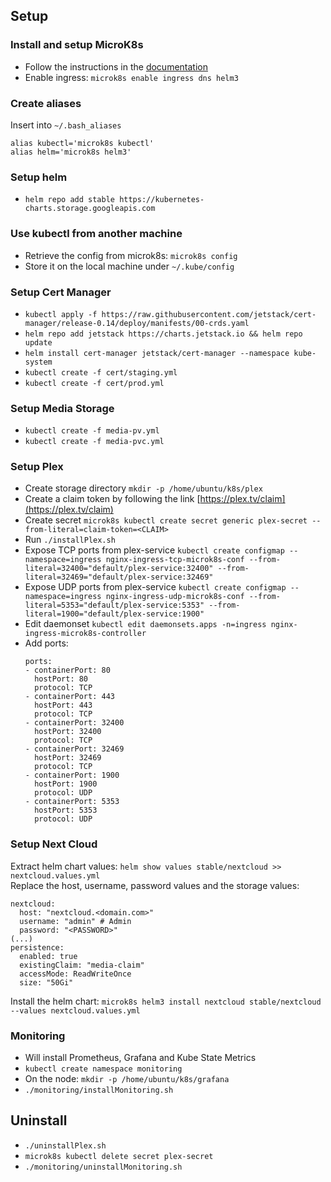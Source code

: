 ## Setup
### Install and setup MicroK8s
- Follow the instructions in the [documentation](https://microk8s.io/docs)
- Enable ingress: `microk8s enable ingress dns helm3`

### Create aliases
Insert into `~/.bash_aliases`
```
alias kubectl='microk8s kubectl'
alias helm='microk8s helm3'
```

### Setup helm
- `helm repo add stable https://kubernetes-charts.storage.googleapis.com`

### Use kubectl from another machine
- Retrieve the config from microk8s: `microk8s config`
- Store it on the local machine under `~/.kube/config`

### Setup Cert Manager
- `kubectl apply -f https://raw.githubusercontent.com/jetstack/cert-manager/release-0.14/deploy/manifests/00-crds.yaml`
- `helm repo add jetstack https://charts.jetstack.io && helm repo update`
- `helm install cert-manager jetstack/cert-manager --namespace kube-system`
- `kubectl create -f cert/staging.yml`
- `kubectl create -f cert/prod.yml`

### Setup Media Storage
- `kubectl create -f media-pv.yml`
- `kubectl create -f media-pvc.yml`

### Setup Plex
- Create storage directory `mkdir -p /home/ubuntu/k8s/plex`
- Create a claim token by following the link [https://plex.tv/claim](https://plex.tv/claim)
- Create secret `microk8s kubectl create secret generic plex-secret --from-literal=claim-token=<CLAIM>`
- Run `./installPlex.sh`
- Expose TCP ports from plex-service `kubectl create configmap --namespace=ingress nginx-ingress-tcp-microk8s-conf --from-literal=32400="default/plex-service:32400" --from-literal=32469="default/plex-service:32469"`
- Expose UDP ports from plex-service `kubectl create configmap --namespace=ingress nginx-ingress-udp-microk8s-conf --from-literal=5353="default/plex-service:5353" --from-literal=1900="default/plex-service:1900"`
- Edit daemonset `kubectl edit daemonsets.apps -n=ingress nginx-ingress-microk8s-controller`
- Add ports:
  ```
  ports:
  - containerPort: 80
    hostPort: 80
    protocol: TCP
  - containerPort: 443
    hostPort: 443
    protocol: TCP
  - containerPort: 32400
    hostPort: 32400
    protocol: TCP
  - containerPort: 32469
    hostPort: 32469
    protocol: TCP
  - containerPort: 1900
    hostPort: 1900
    protocol: UDP
  - containerPort: 5353
    hostPort: 5353
    protocol: UDP
  ```

### Setup Next Cloud
Extract helm chart values: `helm show values stable/nextcloud >> nextcloud.values.yml`  
Replace the host, username, password values and the storage values:
```
nextcloud:
  host: "nextcloud.<domain.com>"
  username: "admin" # Admin
  password: "<PASSWORD>"
(...)
persistence:
  enabled: true
  existingClaim: "media-claim"
  accessMode: ReadWriteOnce
  size: "50Gi"
```
Install the helm chart: `microk8s helm3 install nextcloud stable/nextcloud --values nextcloud.values.yml`

### Monitoring
- Will install Prometheus, Grafana and Kube State Metrics
- `kubectl create namespace monitoring`
- On the node: `mkdir -p /home/ubuntu/k8s/grafana`
- `./monitoring/installMonitoring.sh`

## Uninstall
- `./uninstallPlex.sh`
- `microk8s kubectl delete secret plex-secret`
- `./monitoring/uninstallMonitoring.sh`